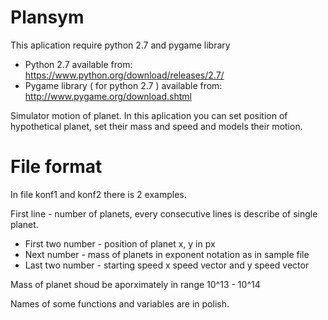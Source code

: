 # Plansym

This aplication require python 2.7 and pygame library
- Python 2.7 available from: https://www.python.org/download/releases/2.7/
- Pygame library ( for python 2.7 ) available from: http://www.pygame.org/download.shtml

Simulator motion of planet. In this aplication you can set position of hypothetical planet, set their mass and speed and models their motion.

# File format

In file konf1 and konf2 there is 2 examples. 

First line - number of planets, every consecutive lines is describe of single planet.
- First two number - position of planet x, y in px
- Next number - mass of planets in exponent notation as in sample file
- Last two number - starting speed x speed vector and y speed vector

Mass of planet shoud be aporximately in range 10^13 - 10^14

Names of some functions and variables are in polish. 

